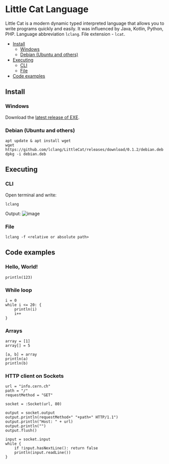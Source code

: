 # Little Cat Language

Little Cat is a modern dynamic typed interpreted language that allows you to write programs quickly and easily.
It was influenced by Java, Kotlin, Python, PHP.
Language abbreviation `lclang`. File extension - `lcat`.

- [Install](https://github.com/lclang/LittleCat/blob/main/README.md#install)
    - [Windows](https://github.com/lclang/LittleCat/blob/main/README.md#windows)
    - [Debian (Ubuntu and others)](https://github.com/lclang/LittleCat/blob/main/README.md#debian-ubuntu-and-others)
- [Executing](https://github.com/lclang/LittleCat/blob/main/README.md#install)
    - [CLI](https://github.com/lclang/LittleCat/blob/main/README.md#cli)
    - [File](https://github.com/lclang/LittleCat/blob/main/README.md#file)
- [Code examples](https://github.com/lclang/LittleCat/blob/main/README.md#code-examples)


## Install

### Windows
Download the [latest release of EXE](https://github.com/lclang/LittleCat/releases/latest).

### Debian (Ubuntu and others)
```
apt update & apt install wget
wget https://github.com/lclang/LittleCat/releases/download/0.1.2/debian.deb
dpkg -i debian.deb
```

## Executing

### CLI
Open terminal and write:
```
lclang
```

Output:
![image](https://user-images.githubusercontent.com/40952805/134337779-b566f354-d822-4d03-b606-35b5e1d55ea6.png)

### File
```
lclang -f <relative or absolute path>
```

## Code examples

### Hello, World!
```
println(123)
```

### While loop
```
i = 0
while i <= 20: {
    println(i)
    i++
}
```

### Arrays 
```
array = [1]
array[] = 5

[a, b] = array
println(a)
println(b)
```

### HTTP client on Sockets
```
url = "info.cern.ch"
path = "/"
requestMethod = "GET"

socket = :Socket(url, 80)

output = socket.output
output.println(requestMethod+" "+path+" HTTP/1.1")
output.println("Host: " + url)
output.println("")
output.flush()

input = socket.input
while {
    if !input.hasNextLine(): return false
    println(input.readLine())
}
```

